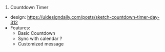 1. Countdown Timer
 - design: https://uidesigndaily.com/posts/sketch-countdown-timer-day-312
 - Features:
	- Basic Countdown
	- Sync with calendar ?
	- Customized message
	